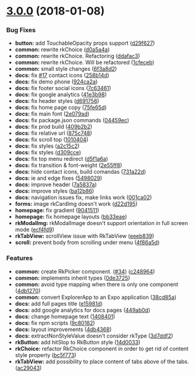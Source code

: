 <a name="3.0.0"></a>
# [3.0.0](https://github.com/akveo/react-native-ui-kitten/compare/v2.0.1...v3.0.0) (2018-01-08)


### Bug Fixes

* **button:** add TouchableOpacity props support ([d29f627](https://github.com/akveo/react-native-ui-kitten/commit/d29f627))
* **common:** rewrite rkChoice ([d0a5a4a](https://github.com/akveo/react-native-ui-kitten/commit/d0a5a4a))
* **common:** rewrite rkChoice. Refactoring ([ddafac3](https://github.com/akveo/react-native-ui-kitten/commit/ddafac3))
* **common:** rewrite rkChoice. Will be refactored ([1cfeceb](https://github.com/akveo/react-native-ui-kitten/commit/1cfeceb))
* **common:** small style changes ([6f3a8d2](https://github.com/akveo/react-native-ui-kitten/commit/6f3a8d2))
* **docs:** fix [#17](https://github.com/akveo/react-native-ui-kitten/issues/17) contact icons ([258b14d](https://github.com/akveo/react-native-ui-kitten/commit/258b14d))
* **docs:** fix demo phone ([924ca2a](https://github.com/akveo/react-native-ui-kitten/commit/924ca2a))
* **docs:** fix footer social icons ([7c63461](https://github.com/akveo/react-native-ui-kitten/commit/7c63461))
* **docs:** fix google analytics ([41e3b98](https://github.com/akveo/react-native-ui-kitten/commit/41e3b98))
* **docs:** fix header styles ([d691756](https://github.com/akveo/react-native-ui-kitten/commit/d691756))
* **docs:** fix home page copy ([75fe65d](https://github.com/akveo/react-native-ui-kitten/commit/75fe65d))
* **docs:** fix main font ([2e079ad](https://github.com/akveo/react-native-ui-kitten/commit/2e079ad))
* **docs:** fix package.json commands ([04459ec](https://github.com/akveo/react-native-ui-kitten/commit/04459ec))
* **docs:** fix prod build ([409b2b2](https://github.com/akveo/react-native-ui-kitten/commit/409b2b2))
* **docs:** fix relative url ([875c748](https://github.com/akveo/react-native-ui-kitten/commit/875c748))
* **docs:** fix scroll top ([1010404](https://github.com/akveo/react-native-ui-kitten/commit/1010404))
* **docs:** fix styles ([a2c15c2](https://github.com/akveo/react-native-ui-kitten/commit/a2c15c2))
* **docs:** fix styles ([d309cce](https://github.com/akveo/react-native-ui-kitten/commit/d309cce))
* **docs:** fix top menu redirect ([d5f1a6a](https://github.com/akveo/react-native-ui-kitten/commit/d5f1a6a))
* **docs:** fix transition & font-weight ([2e55ff8](https://github.com/akveo/react-native-ui-kitten/commit/2e55ff8))
* **docs:** hide contact icons, build comandas ([731a22d](https://github.com/akveo/react-native-ui-kitten/commit/731a22d))
* **docs:** ie and edge fixes ([5498029](https://github.com/akveo/react-native-ui-kitten/commit/5498029))
* **docs:** improve header ([7a5837a](https://github.com/akveo/react-native-ui-kitten/commit/7a5837a))
* **docs:** improve styles ([ba12b86](https://github.com/akveo/react-native-ui-kitten/commit/ba12b86))
* **docs:** navigation issues fix, make links work ([001ca02](https://github.com/akveo/react-native-ui-kitten/commit/001ca02))
* **forms:** image rkCardImg doesn't work ([d22d195](https://github.com/akveo/react-native-ui-kitten/commit/d22d195))
* **homepage:** fix gradient ([9041511](https://github.com/akveo/react-native-ui-kitten/commit/9041511))
* **homepage:** fix homepage layouts ([bb33eae](https://github.com/akveo/react-native-ui-kitten/commit/bb33eae))
* **rkModalImg:** rkModalImage doesn't support orientation in full screen mode ([ecf4fd9](https://github.com/akveo/react-native-ui-kitten/commit/ecf4fd9))
* **rkTabView:** scrollView issue with RkTabView ([eeeb839](https://github.com/akveo/react-native-ui-kitten/commit/eeeb839))
* **scroll:** prevent body from scrolling under menu ([4f86a5d](https://github.com/akveo/react-native-ui-kitten/commit/4f86a5d))


### Features

* **common:** create RkPicker component. ([#34](https://github.com/akveo/react-native-ui-kitten/issues/34)) ([c248964](https://github.com/akveo/react-native-ui-kitten/commit/c248964))
* **common:** implements inherit types ([0de3725](https://github.com/akveo/react-native-ui-kitten/commit/0de3725))
* **common:** avoid type mapping when there is only one component ([4db1270](https://github.com/akveo/react-native-ui-kitten/commit/4db1270))
* **common:** convert ExplorerApp to an Expo application ([38cd85a](https://github.com/akveo/react-native-ui-kitten/commit/38cd85a))
* **docs:** add full pages title ([e15981d](https://github.com/akveo/react-native-ui-kitten/commit/e15981d))
* **docs:** add google analytics for docs pages ([449ab0d](https://github.com/akveo/react-native-ui-kitten/commit/449ab0d))
* **docs:** change homepage text ([1408401](https://github.com/akveo/react-native-ui-kitten/commit/1408401))
* **docs:** fix npm scripts ([9c80182](https://github.com/akveo/react-native-ui-kitten/commit/9c80182))
* **docs:** layout improvements ([4db4368](https://github.com/akveo/react-native-ui-kitten/commit/4db4368))
* **docs:** extractNonStyleValue doesn't consider rkType ([3d7ddf2](https://github.com/akveo/react-native-ui-kitten/commit/3d7ddf2))
* **rkButton:** add hitSlop to RkButton style ([14d0033](https://github.com/akveo/react-native-ui-kitten/commit/14d0033))
* **rkChoice:** refactor RkChoice component in order to get rid of content style property ([bc5f773](https://github.com/akveo/react-native-ui-kitten/commit/bc5f773))
* **rkTabView:** add possibility to place content of tabs above of the tabs. ([ac29043](https://github.com/akveo/react-native-ui-kitten/commit/ac29043))



